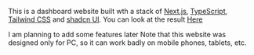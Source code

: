 This is a dashboard website built wth a stack of [Next.js](https://nextjs.org), [TypeScript](https://typescriptlang.org), [Tailwind CSS](https://tailwindcss.com) and [shadcn UI](https://ui.shadcn.com).
You can look at the result [Here](https://borodashboard.vercel.app)

I am planning to add some features later
Note that this website was designed only for PC, so it can work badly on mobile phones, tablets, etc.
